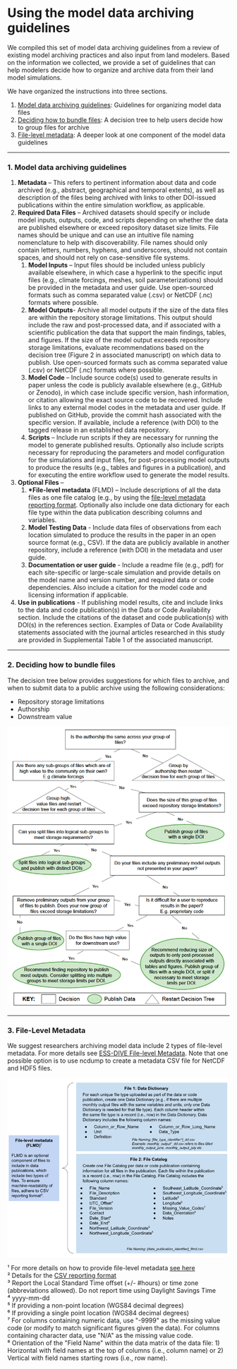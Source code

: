 # Using the model data archiving guidelines

We compiled this set of model data archiving guidelines from a review of existing model archiving practices and also input from land modelers. Based on the information we collected, we provide a set of guidelines that can help modelers decide how to organize and archive data from their land model simulations.  

We have organized the instructions into three sections.  
1. [Model data archiving guidelines](#1-model-data-archiving-guidelines): Guidelines for organizing model data files
2. [Deciding how to bundle files](#2-deciding-how-to-bundle-files): A decision tree to help users decide how to group files for archive  
3. [File-level metadata](#3-file-level-metadata): A deeper look at one component of the model data guidelines  

---  
### 1. Model data archiving guidelines   
1. **Metadata** – This refers to pertinent information about data and code archived (e.g., abstract, geographical and temporal extents), as well as description of the files being archived with links to other DOI-issued publications within the entire simulation workflow, as applicable.  
2. **Required Data Files** – Archived datasets should specify or include model inputs, outputs, code, and scripts depending on whether the data are published elsewhere or exceed repository dataset size limits. File names should be unique and can use an intuitive file naming nomenclature to help with discoverability. File names should only contain letters, numbers, hyphens, and underscores, should not contain spaces, and should not rely on case-sensitive file systems.  
    1. **Model Inputs** – Input files should be included unless publicly available elsewhere, in which case a hyperlink to the specific input files (e.g., climate forcings, meshes, soil parameterizations) should be provided in the metadata and user guide. Use open-sourced formats such as comma separated value (.csv) or NetCDF (.nc) formats where possible. 
    2.	**Model Outputs**- Archive all model outputs if the size of the data files are within the repository storage limitations. This output should include the raw and post-processed data, and if associated with a scientific publication the data that support the main findings, tables, and figures. If the size of the model output exceeds repository storage limitations, evaluate recommendations based on the decision tree (Figure 2 in associated manuscript) on which data to publish. Use open-sourced formats such as comma separated value (.csv) or NetCDF (.nc) formats where possible.
    3.	**Model Code** – Include source code(s) used to generate results in paper unless the code is publicly available elsewhere (e.g., GitHub or Zenodo), in which case include specific version, hash information, or citation allowing the exact source code to be recovered. Include links to any external model codes in the metadata and user guide. If published on GitHub, provide the commit hash associated with the specific version. If available, include a reference (with DOI) to the tagged release in an established data repository.
    4.	**Scripts** – Include run scripts if they are necessary for running the model to generate published results. Optionally also include scripts necessary for reproducing the parameters and model configuration for the simulations and input files, for post-processing model outputs to produce the results (e.g., tables and figures in a publication), and for executing the entire workflow used to generate the model results.
3.	**Optional Files** –  
    1.	 **\*File-level metadata** (FLMD) – Include descriptions of all the data files as one file catalog (e.g., by using the [file-level metadata reporting format](https://github.com/ess-dive-community/essdive-file-level-metadata). Optionally also include one data dictionary for each file type within the data publication describing columns and variables.  
    2.	**Model Testing Data** - Include data files of observations from each location simulated to produce the results in the paper in an open source format (e.g., CSV). If the data are publicly available in another repository, include a reference (with DOI) in the metadata and user guide.
    3.	**Documentation or user guide** - Include a readme file (e.g., pdf) for each site-specific or large-scale simulation and provide details on the model name and version number, and required data or code dependencies. Also include a citation for the model code and licensing information if applicable.
4.	**Use in publications** -  If publishing model results, cite and include links to the data and code publication(s) in the Data or Code Availability section. Include the citations of the dataset and code publication(s) with DOI(s) in the references section. Examples of Data or Code Availability statements associated with the journal articles researched in this study are provided in Supplemental Table 1 of the associated manuscript.

---   

### 2. Deciding how to bundle files  

The decision tree below provides suggestions for which files to archive, and when to submit data to a public archive using the following considerations:  
- Repository storage limitations  
- Authorship  
- Downstream value  

![Decision tree that can help users decide whic files to bundle together and archive for their models](.gitbook/assets/model_data_guidelines_decision_tree.png)  

--- 
### 3. File-Level Metadata   

We suggest researchers archiving model data include 2 types of file-level metadata. For more details see [ESS-DIVE File-level Metadata](https://github.com/ess-dive-community/essdive-file-level-metadata). Note that one possible option is to use ncdump to create a metadata CSV file for NetCDF and HDF5 files.  

![Diagram showing the different components of file-level metadata that can be uploaded as part of a complete data package](.gitbook/assets/model_data_guidelines_flmd.png)  

&#185; For more details on how to provide file-level metadata [see here](https://github.com/ess-dive-community/essdive-file-level-metadata)  
&#178; Details for the [CSV reporting format](https://github.com/ess-dive-community/essdive-csv-structure)  
&#179; Report the Local Standard Time offset (+/- #hours) or time zone (abbreviations allowed). Do not report time using Daylight Savings Time  
&#8308; yyyy-mm-dd  
&#8309; If providing a non-point location (WGS84 decimal degrees)  
&#8310; If providing a single point location (WGS84 decimal degrees)  
&#8311; For columns containing numeric data, use "-9999" as the missing value code (or modify to match significant figures given the data). For columns containing character data, use "N/A" as the missing value code.  
&#8312; Orientation of the "Field Name" within the data matrix of the data file: 1) Horizontal with field names at the top of columns (i.e., column name) or 2) Vertical with field names starting rows (i.e., row name).  
